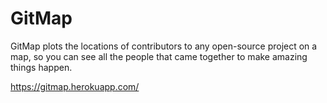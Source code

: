 # GitMap

GitMap plots the locations of contributors to any open-source project on a map, so you can see all the people that came together to make amazing things happen.

https://gitmap.herokuapp.com/
